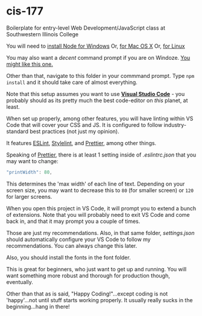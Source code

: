 # cis-177
Boilerplate for entry-level Web Development/JavaScript class at Southwestern Illinois College

You will need to [install Node for Windows](http://blog.teamtreehouse.com/install-node-js-npm-windows)
Or, [for Mac OS X](http://blog.teamtreehouse.com/install-node-js-npm-mac)
Or, [for Linux](http://blog.teamtreehouse.com/install-node-js-npm-linux)

You may also want a _decent_ command prompt if you are on Windoze. [You might like this one.](http://cmder.net/)

Other than that, navigate to this folder in your commmand prompt. Type ```npm install``` and it should take care of almost everything.

Note that this setup assumes you want to use [**Visual Studio Code**](https://code.visualstudio.com/) - you probably should as its pretty much the best code-editor on _this_ planet, at least.

When set up properly, among other features, you will have linting within VS Code that will cover your CSS and JS. It is configured to follow industry-standard best practices (not just my opinion).

It features [ESLint](https://eslint.org/), [Stylelint](https://github.com/stylelint/stylelint), and [Prettier](https://prettier.io/), among other things.

Speaking of [Prettier](https://prettier.io/), there is at least 1 setting inside of _.eslintrc.json_ that you may want to change:

```javascript
"printWidth": 80,
```

This determines the 'max width' of each line of text. Depending on your screen size, you may want to decrease this to ```80``` (for smaller screen) or ```120``` for larger screens.

When you open this project in VS Code, it will prompt you to extend a bunch of extensions. Note that you will probably need to exit VS Code and come back in, and that it may prompt you a couple of times.

Those are just my recommendations. Also, in that same folder, _settings.json_ should automatically configure your VS Code to follow my recommendations. You can always change this later.

Also, you should install the fonts in the font folder. 

This is great for beginners, who just want to get up and running. You will want something more robust and thorough for production though, eventually.

Other than that as is said, "Happy Coding!"...except coding is not 'happy'...not until stuff starts working properly. It usually really sucks in the beginning...hang in there!
